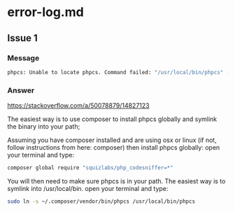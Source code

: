 # error-log.md

## Issue 1

### Message

```sh
phpcs: Unable to locate phpcs. Command failed: "/usr/local/bin/phpcs" --version env: php: No such file or directory
```

### Answer

https://stackoverflow.com/a/50078879/14827123

The easiest way is to use composer to install phpcs globally and symlink the binary into your path;

Assuming you have composer installed and are using osx or linux (if not, follow instructions from here: composer) then install phpcs globally: open your terminal and type:

```sh
composer global require "squizlabs/php_codesniffer=*"
```

You will then need to make sure phpcs is in your path. The easiest way is to symlink into /usr/local/bin. open your terminal and type:

```sh
sudo ln -s ~/.composer/vendor/bin/phpcs /usr/local/bin/phpcs
```
